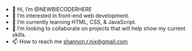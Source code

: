 - 👋 Hi, I’m @NEWBIECODERHERE
- 👀 I’m interested in front-end web development.
- 🌱 I’m currently learning HTML, CSS, & JavaScript.
- 💞️ I’m looking to collaborate on projects that will help show my current skills.
- 📫 How to reach me shannon.r.nix@gmail.com

<!---
NEWBIECODERHERE/NEWBIECODERHERE is a ✨ special ✨ repository because its `README.md` (this file) appears on your GitHub profile.
You can click the Preview link to take a look at your changes.
--->
